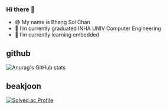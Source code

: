 ### Hi there 👋
- 😄 My name is Bhang Sol Chan
- 🔭 I’m currently graduated INHA UNIV Computer Engineering
- 🌱 I’m currently learning embedded


<!--
**roseberr/roseberr** is a ✨ _special_ ✨ repository because its `README.md` (this file) appears on your GitHub profile.

Here are some ideas to get you started:


- 🌱 I’m currently learning ...
- 👯 I’m looking to collaborate on ...
- 🤔 I’m looking for help with ...
- 💬 Ask me about ...
- 📫 How to reach me: ...
- 😄 Pronouns: ...
- ⚡ Fun fact: ...
-->


## github

![Anurag's GitHub stats](https://github-readme-stats.vercel.app/api?username=roseberr&theme=highcontrast&show_icons=true)



## beakjoon
[![Solved.ac Profile](http://mazassumnida.wtf/api/v2/generate_badge?boj=kevin981111)](https://solved.ac/kevin981111/)



